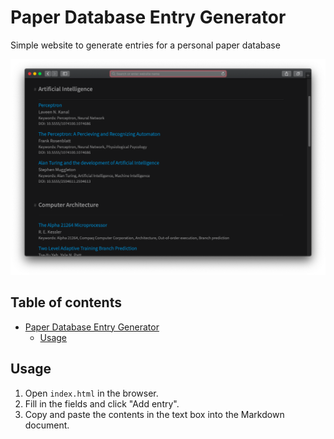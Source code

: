# Paper Database Entry Generator

Simple website to generate entries for a personal paper database

![Screenshot](screenshot.png)

## Table of contents

- [Paper Database Entry Generator](#paper-database-entry-generator)
  - [Usage](#usage)

## Usage

1. Open `index.html` in the browser.
2. Fill in the fields and click "Add entry".
3. Copy and paste the contents in the text box into the Markdown document.
